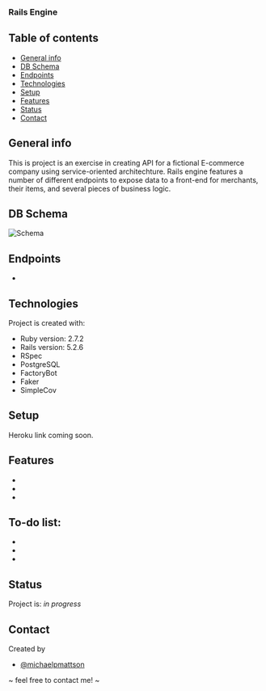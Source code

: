 ###  Rails Engine

## Table of contents
* [General info](#general-info)
* [DB Schema](#db-schema)
* [Endpoints](#endpoints)
* [Technologies](#technologies)
* [Setup](#setup)
* [Features](#features)
* [Status](#status)
* [Contact](#contact)

## General info
This is project is an exercise in creating API for a fictional E-commerce company using service-oriented architechture.  Rails engine features a number of different endpoints to expose data to a front-end for merchants, their items, and several pieces of business logic. 

## DB Schema
![Schema](https://user-images.githubusercontent.com/826189/139354798-12a493aa-1517-4def-ab4b-451dc817a137.png)

## Endpoints
* 

## Technologies
Project is created with:
* Ruby version: 2.7.2
* Rails version: 5.2.6
* RSpec
* PostgreSQL
* FactoryBot
* Faker
* SimpleCov

## Setup
Heroku link coming soon.


## Features
* 
* 
* 

## To-do list:
* 
* 
* 


## Status
Project is: _in progress_

## Contact
Created by
* [@michaelpmattson](https://github.com/michaelpmattson)

~ feel free to contact me! ~
